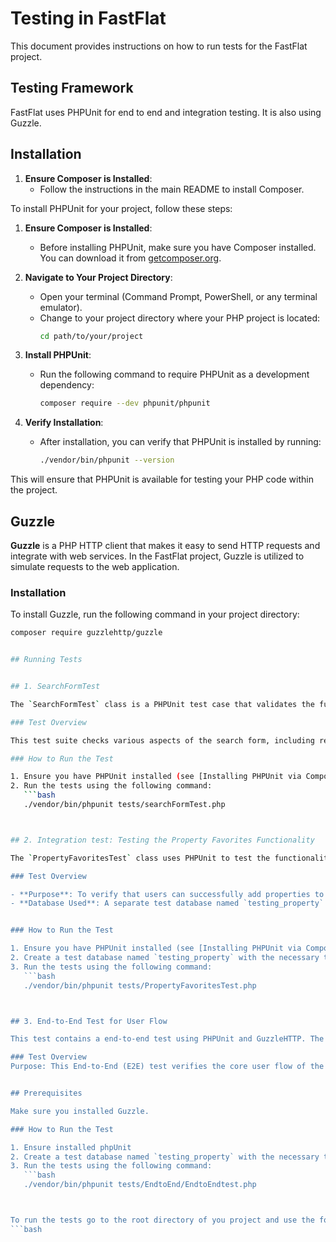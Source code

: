 # Testing in FastFlat

This document provides instructions on how to run tests for the FastFlat project. 

## Testing Framework

FastFlat uses PHPUnit for end to end and integration testing. It is also using Guzzle. 

## Installation

1. **Ensure Composer is Installed**:
   - Follow the instructions in the main README to install Composer.

To install PHPUnit for your project, follow these steps:

1. **Ensure Composer is Installed**:
   - Before installing PHPUnit, make sure you have Composer installed. You can download it from [getcomposer.org](https://getcomposer.org/download/).

2. **Navigate to Your Project Directory**:
   - Open your terminal (Command Prompt, PowerShell, or any terminal emulator).
   - Change to your project directory where your PHP project is located:
     ```bash
     cd path/to/your/project
     ```

3. **Install PHPUnit**:
   - Run the following command to require PHPUnit as a development dependency:
     ```bash
     composer require --dev phpunit/phpunit
     ```

4. **Verify Installation**:
   - After installation, you can verify that PHPUnit is installed by running:
     ```bash
     ./vendor/bin/phpunit --version
     ```

This will ensure that PHPUnit is available for testing your PHP code within the project.

## Guzzle

**Guzzle** is a PHP HTTP client that makes it easy to send HTTP requests and integrate with web services. In the FastFlat project, Guzzle is utilized to simulate requests to the web application.


### Installation

To install Guzzle, run the following command in your project directory:

```bash
composer require guzzlehttp/guzzle


## Running Tests


## 1. SearchFormTest

The `SearchFormTest` class is a PHPUnit test case that validates the functionality of the search form in the FastFlat application. It ensures that the form inputs meet the required criteria before processing search requests.

### Test Overview

This test suite checks various aspects of the search form, including required fields: valid property types, valid search types and the correct handling of move-in dates.

### How to Run the Test

1. Ensure you have PHPUnit installed (see [Installing PHPUnit via Composer](#installing-phpunit-via-composer)).
2. Run the tests using the following command:
   ```bash
   ./vendor/bin/phpunit tests/searchFormTest.php



## 2. Integration test: Testing the Property Favorites Functionality

The `PropertyFavoritesTest` class uses PHPUnit to test the functionality of adding properties to a user's favorites. It ensures that the application behaves as expected when interacting with the database.

### Test Overview

- **Purpose**: To verify that users can successfully add properties to their favorites and handle scenarios where a property is already in favorites.
- **Database Used**: A separate test database named `testing_property` is created to prevent interference with the main application data.


### How to Run the Test

1. Ensure you have PHPUnit installed (see [Installing PHPUnit via Composer](#installing-phpunit-via-composer)).
2. Create a test database named `testing_property` with the necessary tables.
3. Run the tests using the following command:
   ```bash
   ./vendor/bin/phpunit tests/PropertyFavoritesTest.php



## 3. End-to-End Test for User Flow

This test contains a end-to-end test using PHPUnit and GuzzleHTTP. The test covers the complete user flow from registration to sending a message regarding a property.

### Test Overview
Purpose: This End-to-End (E2E) test verifies the core user flow of the real estate web application. It simulates real user actions, from registration and login to property search, viewing property details and sending a message to an agent.


## Prerequisites

Make sure you installed Guzzle.

### How to Run the Test

1. Ensure installed phpUnit
2. Create a test database named `testing_property` with the necessary tables.
3. Run the tests using the following command:
   ```bash
   ./vendor/bin/phpunit tests/EndtoEnd/EndtoEndtest.php



To run the tests go to the root directory of you project and use the following command:
```bash



